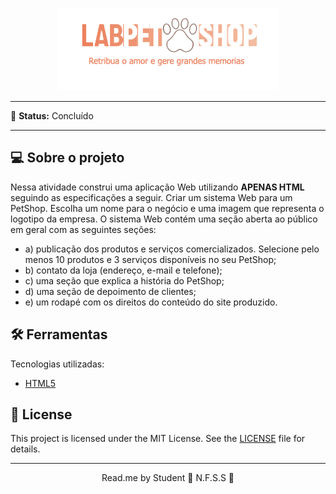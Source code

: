 <p align="center">
  <img alt="logo da barbearia alura" src="./imagens/logo-labpetshop.png">
</p>


------

📌 **Status:** Concluído

------
## 💻 Sobre o projeto

Nessa atividade construi uma aplicação Web utilizando <b>APENAS HTML</b> seguindo as especificações a seguir. Criar um sistema Web para um PetShop. Escolha um nome para o negócio e uma imagem que representa o logotipo da empresa. O sistema Web contém uma seção aberta ao público em geral com as seguintes seções:

- a) publicação dos produtos e serviços comercializados. Selecione pelo menos 10 produtos e 3 serviços disponíveis no seu PetShop;
- b) contato da loja (endereço, e-mail e telefone);
- c) uma seção que explica a história do PetShop;
- d) uma seção de depoimento de clientes;
- e) um rodapé com os direitos do conteúdo do site produzido.


## 🛠 Ferramentas

Tecnologias utilizadas:

- [HTML5](https://developer.mozilla.org/pt-BR/docs/Web/HTML)

## 📝 License

This project is licensed under the MIT License. See the [LICENSE](LICENSE) file for details.

---

<p align="center">Read.me by Student 💜 N.F.S.S 👋</p>
